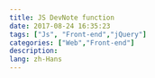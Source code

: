 ```yaml
---
title: JS DevNote function
date: 2017-08-24 16:35:23
tags: ["Js", "Front-end","jQuery"]
categories: ["Web","Front-end"]
description:
lang: zh-Hans
---
```

